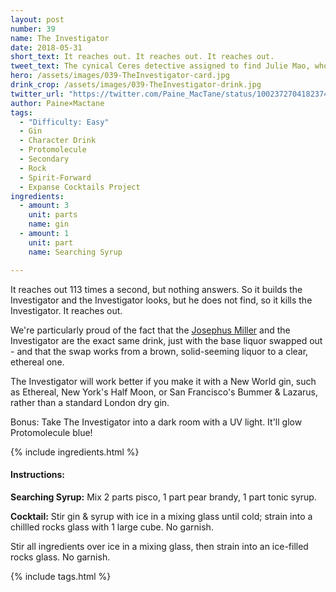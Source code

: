 ```yaml
---
layout: post
number: 39
name: The Investigator
date: 2018-05-31
short_text: It reaches out. It reaches out. It reaches out.
tweet_text: The cynical Ceres detective assigned to find Julie Mao, who found more than he bargained for... and something new, that has his face and voice.
hero: /assets/images/039-TheInvestigator-card.jpg
drink_crop: /assets/images/039-TheInvestigator-drink.jpg
twitter_url: "https://twitter.com/Paine_MacTane/status/1002372704182374401"
author: Paine×Mactane
tags: 
  - "Difficulty: Easy"
  - Gin
  - Character Drink
  - Protomolecule
  - Secondary
  - Rock
  - Spirit-Forward
  - Expanse Cocktails Project
ingredients:
  - amount: 3
    unit: parts
    name: gin
  - amount: 1
    unit: part
    name: Searching Syrup

---
```


It reaches out 113 times a second, but nothing answers. So it builds the Investigator and the Investigator looks, but he does not find, so it kills the Investigator. It reaches out. 

We're particularly proud of the fact that the [Josephus Miller](/cocktails/2018/05/31/josephus-miller/) and the Investigator are the exact same drink, just with the base liquor swapped out - and that the swap works from a brown, solid-seeming liquor to a clear, ethereal one.

The Investigator will work better if you make it with a New World gin, such as Ethereal, New York's Half Moon, or San Francisco's Bummer & Lazarus, rather than a standard London dry gin.

Bonus: Take The Investigator into a dark room with a UV light. It'll glow Protomolecule blue!

{% include ingredients.html %}

#### Instructions:

<strong>Searching Syrup:</strong> Mix 2 parts pisco, 1 part pear brandy, 1 part tonic syrup.

<strong>Cocktail:</strong> Stir gin & syrup with ice in a mixing glass until cold; strain into a chillled rocks glass with 1 large cube. No garnish. 

Stir all ingredients over ice in a mixing glass, then strain into an ice-filled rocks glass. No garnish.

{% include tags.html %}
